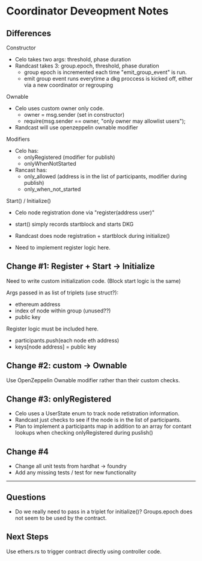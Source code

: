# Coordinator Deveopment Notes

## Differences

Constructor

- Celo takes two args: threshold, phase duration
- Randcast takes 3: group.epoch, threshold, phase duration
  - group epoch is incremented each time "emit_group_event" is run.
  - emit group event runs everytime a dkg proccess is kicked off, either via a new coordinator or regrouping

Ownable

- Celo uses custom owner only code.
  - owner = msg.sender (set in constructor)
  - require(msg.sender == owner, "only owner may allowlist users");
- Randcast will use openzeppelin ownable modifier

Modifiers

- Celo has:
  - onlyRegistered (modifier for publish)
  - onlyWhenNotStarted
- Rancast has:
  - only_allowed (address is in the list of participants, modifier during publish)
  - only_when_not_started

Start() / Initialize()

- Celo node registration done via "register(address user)"
- start() simply records startblock and starts DKG

- Randcast does node registration + startblock during initialize()
- Need to implement register logic here.

## Change #1: Register + Start -> Initialize

Need to write custom initialization code. (Block start logic is the same)

Args passed in as list of triplets (use struct?):

- ethereum address
- index of node within group (unused??)
- public key

Register logic must be included here.

- participants.push(each node eth address)
- keys[node address] = public key

## Change #2: custom -> Ownable

Use OpenZeppelin Ownable modifier rather than their custom checks.

## Change #3: onlyRegistered 

- Celo uses a UserState enum to track node retistration information.
- Randcast just checks to see if the node is in the list of participants.
- Plan to implement a participants map in addition to an array for contant lookups when checking onlyRegistered during puslish()

## Change #4 

- Change all unit tests from hardhat -> foundry
- Add any missing tests / test for new functionality

---

## Questions

- Do we really need to pass in a triplet for initialize()? Groups.epoch does not seem to be used by the contract.

## Next Steps


Use ethers.rs to trigger contract directly using controller code.
